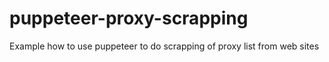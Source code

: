 # puppeteer-proxy-scrapping
Example how to use puppeteer to do scrapping of proxy list from web sites
